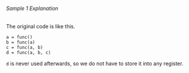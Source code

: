 

###### Sample 1 Explanation
The original code is like this.
```
a = func()
b = func(a)
c = func(a, b)
d = func(a, b, c)
```
`d` is never used afterwards, so we do not have to store it into any register.